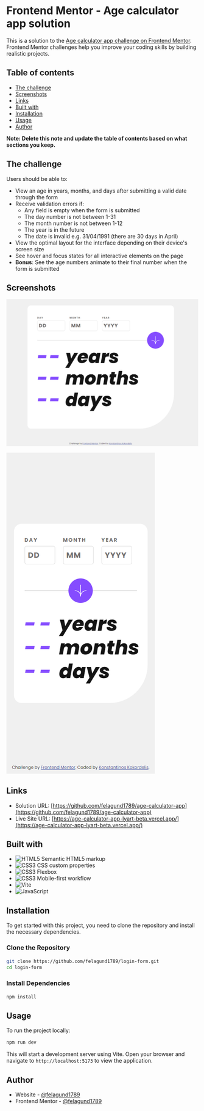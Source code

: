 # Frontend Mentor - Age calculator app solution

This is a solution to the [Age calculator app challenge on Frontend Mentor](https://www.frontendmentor.io/challenges/age-calculator-app-dF9DFFpj-Q). Frontend Mentor challenges help you improve your coding skills by building realistic projects. 

## Table of contents

- [The challenge](#the-challenge)
- [Screenshots](#screenshots)
- [Links](#links)
- [Built with](#built-with)
- [Installation](#installation)
- [Usage](#usage)
- [Author](#author)

**Note: Delete this note and update the table of contents based on what sections you keep.**

## The challenge

Users should be able to:

- View an age in years, months, and days after submitting a valid date through the form
- Receive validation errors if:
  - Any field is empty when the form is submitted
  - The day number is not between 1-31
  - The month number is not between 1-12
  - The year is in the future
  - The date is invalid e.g. 31/04/1991 (there are 30 days in April)
- View the optimal layout for the interface depending on their device's screen size
- See hover and focus states for all interactive elements on the page
- **Bonus**: See the age numbers animate to their final number when the form is submitted

## Screenshots

![Desktop](./screenshots/1.png)

![Mobile](./screenshots/2.png)

## Links

- Solution URL: [https://github.com/felagund1789/age-calculator-app](https://github.com/felagund1789/age-calculator-app)
- Live Site URL: [https://age-calculator-app-lyart-beta.vercel.app/](https://age-calculator-app-lyart-beta.vercel.app/)

## Built with

- ![HTML5](https://img.shields.io/badge/HTML5-%23E34F26.svg?style=flat-square&logo=html5&logoColor=white) Semantic HTML5 markup 
- ![CSS3](https://img.shields.io/badge/CSS3-%231572B6?style=flat-square&logo=css3&logoColor=white) CSS custom properties
- ![CSS3](https://img.shields.io/badge/CSS3-%231572B6?style=flat-square&logo=css3&logoColor=white) Flexbox
- ![CSS3](https://img.shields.io/badge/CSS3-%231572B6?style=flat-square&logo=css3&logoColor=white) Mobile-first workflow
- ![Vite](https://img.shields.io/badge/Vite-%23646CFF.svg?style=flat-square&logo=vite&logoColor=white)
- ![JavaScript](https://img.shields.io/badge/JavaScript-%23F7DF1E?style=flat-square&logo=javascript&logoColor=black)

## Installation

To get started with this project, you need to clone the repository and install the necessary dependencies.

### Clone the Repository

```bash
git clone https://github.com/felagund1789/login-form.git
cd login-form
```

### Install Dependencies
```bash
npm install
```
## Usage

To run the project locally:

```bash
npm run dev
```

This will start a development server using Vite. Open your browser and navigate to `http://localhost:5173` to view the application.

## Author

- Website - [@felagund1789](https://github.com/felagund1789)
- Frontend Mentor - [@felagund1789](https://www.frontendmentor.io/profile/felagund1789)
